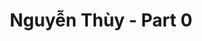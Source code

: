 ---
layout: album
resource: instagram
title: "Nguyễn Thùy - Part 0"
description: "Instagram album of Nguyễn Thùy, part 0.</br> Username: luc.thuyy"
active: gallery
album-title: "Nguyễn Thùy"
images:
  - image_path: luc.thuyy/0/20240301_210854_430970305_373586352198456_5657601569309408836_n.jpg
  - image_path: luc.thuyy/0/20240307_211452_431518217_420783670407869_3793113130556841761_n.jpg
  - image_path: luc.thuyy/0/20240329_232826_434688462_3542342136082770_802197032071250336_n.jpg
  - image_path: luc.thuyy/0/20240331_210157_434974801_945841637033682_5772797277671537870_n.jpg
  - image_path: luc.thuyy/0/20240331_210157_434977566_941937213926207_8298643077053736890_n.jpg
  - image_path: luc.thuyy/0/20240401_211557_435297059_956872472680417_8610201213917675781_n.jpg
  - image_path: luc.thuyy/0/20241021_213611_464073222_1245140886639144_2508858510283873161_n.jpg
  - image_path: luc.thuyy/0/20241029_125145_464880085_500774836277538_8277950893203959632_n.jpg
  - image_path: luc.thuyy/0/20241205_221748_469354480_513296188411990_8842379873921662207_n.jpg
  - image_path: luc.thuyy/0/20241220_231314_470908043_585101730772637_1323441066615319460_n.jpg
  - image_path: luc.thuyy/0/20241220_231314_470924385_901509805468859_3778730064073756426_n.jpg
  - image_path: luc.thuyy/0/20241225_223729_471545321_639385961854184_4630441348279297010_n.jpg
  - image_path: luc.thuyy/0/20250219_220110_480624210_18397617547103589_2515653565326602607_n.jpg
  - image_path: luc.thuyy/0/20250222_232415_481266992_18398060782103589_5062161295859406348_n.jpg
  - image_path: luc.thuyy/0/20250224_221056_481621875_18398341693103589_7106815737595949681_n.jpg
  - image_path: luc.thuyy/0/20250309_224336_483236978_18400389856103589_3517321770940724324_n.jpg
  - image_path: luc.thuyy/0/20250310_213347_483989749_18400567774103589_6830107469125214920_n.jpg
  - image_path: luc.thuyy/0/20250310_213347_484022580_18400567786103589_7660077103479218920_n.jpg
  - image_path: luc.thuyy/0/20250315_213829_484327711_18401493736103589_700793798019876560_n.jpg
---